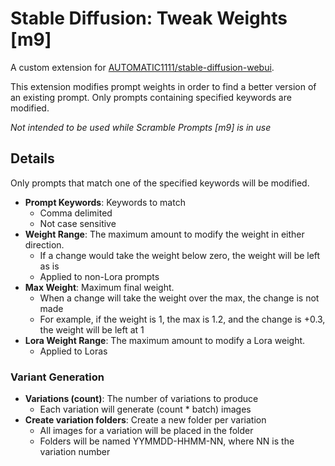 # Stable Diffusion: Tweak Weights [m9]

A custom extension for [AUTOMATIC1111/stable-diffusion-webui](https://github.com/AUTOMATIC1111/stable-diffusion-webui).

This extension modifies prompt weights in order to find a better version of an existing prompt.  Only prompts containing specified keywords are modified.

*Not intended to be used while Scramble Prompts [m9] is in use*

## Details

Only prompts that match one of the specified keywords will be modified.

  * **Prompt Keywords**: Keywords to match
    * Comma delimited
    * Not case sensitive
   * **Weight Range**: The maximum amount to modify the weight in either direction.
     * If a change would take the weight below zero, the weight will be left as is
     * Applied to non-Lora prompts
   * **Max Weight**: Maximum final weight.
     * When a change will take the weight over the max, the change is not made
     * For example, if the weight is 1, the max is 1.2, and the change is +0.3, the weight will be left at 1
   * **Lora Weight Range**: The maximum amount to modify a Lora weight.
     * Applied to Loras

### Variant Generation

   * **Variations (count)**: The number of variations to produce
     * Each variation will generate (count * batch) images
   * **Create variation folders**: Create a new folder per variation
     * All images for a variation will be placed in the folder
     * Folders will be named YYMMDD-HHMM-NN, where NN is the variation number
